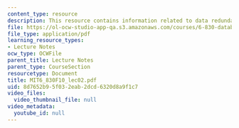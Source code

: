```yaml
---
content_type: resource
description: This resource contains information related to data redundancy.
file: https://ol-ocw-studio-app-qa.s3.amazonaws.com/courses/6-830-database-systems-fall-2010/8d7652b95f032eab2dcd6320d8a9f1c7_MIT6_830F10_lec02.pdf
file_type: application/pdf
learning_resource_types:
- Lecture Notes
ocw_type: OCWFile
parent_title: Lecture Notes
parent_type: CourseSection
resourcetype: Document
title: MIT6_830F10_lec02.pdf
uid: 8d7652b9-5f03-2eab-2dcd-6320d8a9f1c7
video_files:
  video_thumbnail_file: null
video_metadata:
  youtube_id: null
---
```

